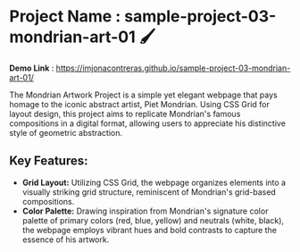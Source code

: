 # Project Name : sample-project-03-mondrian-art-01 🖌️

**Demo Link** : https://imjonacontreras.github.io/sample-project-03-mondrian-art-01/

The Mondrian Artwork Project is a simple yet elegant webpage that pays homage to the iconic abstract artist, Piet Mondrian. Using CSS Grid for layout design, this project aims to replicate Mondrian's famous compositions in a digital format, allowing users to appreciate his distinctive style of geometric abstraction.

## Key Features:
- **Grid Layout:** Utilizing CSS Grid, the webpage organizes elements into a visually striking grid structure, reminiscent of Mondrian's grid-based compositions.
- **Color Palette:** Drawing inspiration from Mondrian's signature color palette of primary colors (red, blue, yellow) and neutrals (white, black), the webpage employs vibrant hues and bold contrasts to capture the essence of his artwork.
